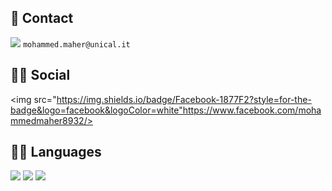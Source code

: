 
## 📱 Contact

<img src="https://img.shields.io/badge/Gmail-D14836?style=for-the-badge&logo=gmail&logoColor=white" /> `mohammed.maher@unical.it` 

## 👨👩 Social
 
<img src="https://img.shields.io/badge/Facebook-1877F2?style=for-the-badge&logo=facebook&logoColor=white"https://www.facebook.com/mohammedmaher8932/> 
 

## 👩‍💻 Languages

<img src="https://img.shields.io/badge/Python-FFD43B?style=for-the-badge&logo=python&logoColor=darkgreen" />   
<img src="https://img.shields.io/badge/C-00599C?style=for-the-badge&logo=c&logoColor=white" />  
<img src="https://img.shields.io/badge/C%2B%2B-00599C?style=for-the-badge&logo=c%2B%2B&logoColor=white" />  

 
